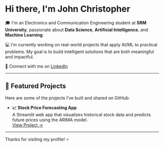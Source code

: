 #  Hi there, I'm John Christopher

🎓 I'm an Electronics and Communication Engineering student at **SRM University**, passionate about **Data Science**, **Artificial Intelligence**, and **Machine Learning**.

💻 I'm currently working on real-world projects that apply AI/ML to practical problems. My goal is to build intelligent solutions that are both meaningful and impactful.

🔗 Connect with me on [LinkedIn](http://linkedin.com/in/johnchristopherr)

---

## 📂 Featured Projects

Here are some of the projects I’ve built and shared on GitHub:

- **📈 Stock Price Forecasting App**  
  A Streamlit web app that visualizes historical stock data and predicts future prices using the ARIMA model.  
  [View Project →](https://github.com/John-Christopher-R/Stock-Price-Forecasting-App-using-ARIMA-and-Streamlit)

---

Thanks for visiting my profile! ⭐
